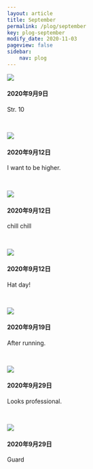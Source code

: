 ```yaml
---
layout: article
title: September
permalink: /plog/september
key: plog-september
modify_date: 2020-11-03
pageview: false
sidebar:
    nav: plog
---
```


<!--more-->

<div class="card">
  <div class="card__image">
    <img class="image" src="https://github.com/Yuleii/Yuleii.github.io/raw/master/pictures/plog_pics/september/20200909.JPG"/>
  </div>
  <div class="card__content">
    <div class="card__header">
      <h4>2020年9月9日</h4>
    </div>
    <p>
      Str. 10
    </p>
  </div>
</div>

&nbsp;

<div class="card">
  <div class="card__image">
    <img class="image" src="https://github.com/Yuleii/Yuleii.github.io/raw/master/pictures/plog_pics/september/20200912_2.JPG"/>
  </div>
  <div class="card__content">
    <div class="card__header">
      <h4>2020年9月12日</h4>
    </div>
    <p>
      I want to be higher.
    </p>
  </div>
</div>

&nbsp;

<div class="card">
  <div class="card__image">
    <img class="image" src="https://github.com/Yuleii/Yuleii.github.io/raw/master/pictures/plog_pics/september/20200912.JPG"/>
  </div>
  <div class="card__content">
    <div class="card__header">
      <h4>2020年9月12日</h4>
    </div>
    <p>
      chill chill
    </p>
  </div>
</div>

&nbsp;

<div class="card">
  <div class="card__image">
    <img class="image" src="https://github.com/Yuleii/Yuleii.github.io/raw/master/pictures/plog_pics/september/20200912_3.JPG"/>
  </div>
  <div class="card__content">
    <div class="card__header">
      <h4>2020年9月12日</h4>
    </div>
    <p>
    Hat day!
    </p>
  </div>
</div>

&nbsp;

<div class="card">
  <div class="card__image">
    <img class="image" src="https://github.com/Yuleii/Yuleii.github.io/raw/master/pictures/plog_pics/september/20200919.JPG"/>
  </div>
  <div class="card__content">
    <div class="card__header">
      <h4>2020年9月19日</h4>
    </div>
    <p>
      After running.
    </p>
  </div>
</div>

&nbsp;

<div class="card">
  <div class="card__image">
    <img class="image" src="https://github.com/Yuleii/Yuleii.github.io/raw/master/pictures/plog_pics/september/20200929_1.JPG"/>
  </div>
  <div class="card__content">
    <div class="card__header">
      <h4>2020年9月29日</h4>
    </div>
    <p>
    Looks professional.
    </p>
  </div>
</div>

&nbsp;


<div class="card">
  <div class="card__image">
    <img class="image" src="https://github.com/Yuleii/Yuleii.github.io/raw/master/pictures/plog_pics/september/20200929_2.JPG"/>
  </div>
  <div class="card__content">
    <div class="card__header">
      <h4>2020年9月29日</h4>
    </div>
    <p>
    Guard   
    </p>
  </div>
</div>

&nbsp;